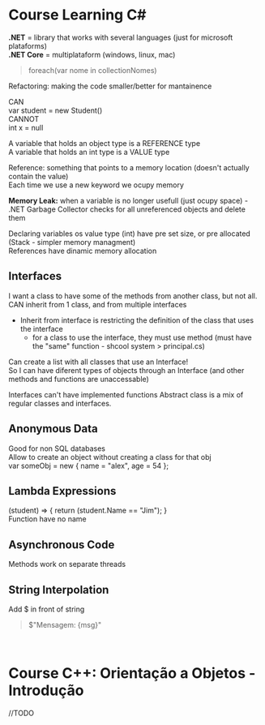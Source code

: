 # Course **Learning C#**

**.NET** = library that works with several languages (just for microsoft plataforms)  
**.NET Core** = multiplataform (windows, linux, mac)

> foreach(var nome in collectionNomes)

Refactoring: making the code smaller/better for mantainence

CAN  
var student = new Student()  
CANNOT  
int x = null

A variable that holds an object type is a REFERENCE type  
A variable that holds an int type is a VALUE type

Reference: something that points to a memory location (doesn't actually contain the value)  
Each time we use a new keyword we ocupy memory

**Memory Leak:** when a variable is no longer usefull (just ocupy space) - .NET Garbage Collector checks for all unreferenced objects and delete them

Declaring variables os value type (int) have pre set size, or pre allocated (Stack - simpler memory managment)  
References have dinamic memory allocation

## Interfaces

I want a class to have some of the methods from another class, but not all.  
CAN inherit from 1 class, and from multiple interfaces  
- Inherit from interface is restricting the definition of the class that uses the interface  
  - for a class to use the interface, they must use method (must have the "same" function - shcool system > principal.cs)

Can create a list with all classes that use an Interface!  
So I can have diferent types of objects through an Interface (and other methods and functions are unaccessable)

Interfaces can't have implemented functions
Abstract class is a mix of regular classes and interfaces. 

## Anonymous Data

Good for non SQL databases  
Allow to create an object without creating a class for that obj  
var someObj = new { name = "alex", age = 54 };  

## Lambda Expressions

(student) => { return (student.Name == "Jim"); }  
Function have no name  

## Asynchronous Code

Methods work on separate threads  

## String Interpolation

Add $ in front of string  
> $"Mensagem: {msg}"  

<br>

# Course **C++: Orientação a Objetos - Introdução**

//TODO